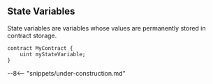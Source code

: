 <!-- markdownlint-configure-file { "first-line-heading": { "level": 2 } } -->

## State Variables

State variables are variables whose values are permanently stored in contract storage.

```solidity
contract MyContract {
    uint myStateVariable;
}
```

--8<-- "snippets/under-construction.md"
